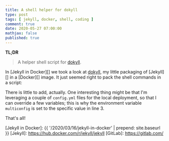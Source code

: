 ```yaml
---
title: A shell helper for dokyll
type: post
tags: [ jekyll, docker, shell, coding ]
comment: true
date: 2020-05-27 07:00:00
mathjax: false
published: true
---
```


**TL;DR**

> A helper shell script for [dokyll][].

In [Jekyll in Docker][] we took a look at [dokyll][], my little packaging of
[Jekyll][] in a [Docker][] image. It just seemed right to pack the shell
commands in a script:

<script src='https://gitlab.com/polettix/notechs/snippets/1979679.js'></script>

There is little to add, actually. One interesting thing might be that
I'm leveraging a couple of `config.yml` files for the local deployment,
so that I can override a few variables; this is why the environment
variable `multiconfig` is set to the specific value in line 3.

That's all!

[dokyll]: https://gitlab.com/polettix/dokyll
[Jekyll in Docker]: {{ '/2020/03/16/jekyll-in-docker' | prepend: site.baseurl }}
[Jekyll]: https://hub.docker.com/r/jekyll/jekyll
[GitLab]: https://gitlab.com/
